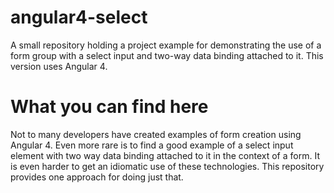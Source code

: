 # angular4-select
A small repository holding a project example for demonstrating the use of a form group with a select input and two-way data binding attached to it. This version uses Angular 4.

# What you can find here
Not to many developers have created examples of form creation using Angular 4. Even more rare is to find a good example of a select input element with two way data binding attached to it in the context of a form. It is even harder to get an idiomatic use of these technologies. This repository provides one approach for doing just that.



